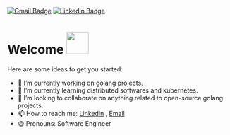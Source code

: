 [![Gmail Badge](https://img.shields.io/badge/-sepehr.r201400@gmail.com-c14438?style=flat-square&logo=Gmail&logoColor=white&link=mailto:sepehr.r201400@gmail.com)](mailto:sepehr.r201400@gmail.com)
[![Linkedin Badge](https://img.shields.io/badge/-SepehrRafiei-blue?style=flat-square&logo=Linkedin&logoColor=white&link=https://www.linkedin.com/in/sepehr-rafiei/)](https://www.linkedin.com/in/sepehr-rafiei/)

# Welcome <img src="https://media.giphy.com/media/mGcNjsfWAjY5AEZNw6/giphy.gif" width="50">

Here are some ideas to get you started:

- 🔭 I’m currently working on golang projects.
- 🌱 I’m currently learning distributed softwares and kubernetes.
- 👯 I’m looking to collaborate on anything related to open-source golang projects.
- 📫 How to reach me:  [Linkedin](https://www.linkedin.com/in/sepehr-rafiei/) , [Email](sepehr.r201400@gmail.com)
- 😄 Pronouns: Software Engineer



